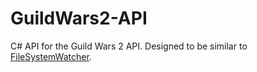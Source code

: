 GuildWars2-API
==============

C# API for the Guild Wars 2 API. Designed to be similar to [FileSystemWatcher](http://msdn.microsoft.com/en-us/library/system.io.filesystemwatcher(v=vs.100).aspx).
